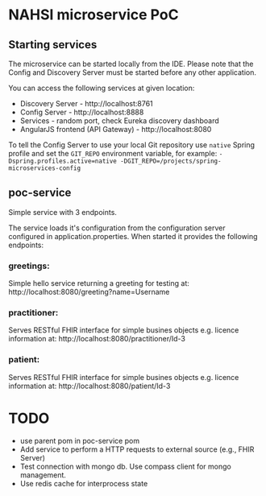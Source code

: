 # NAHSI microservice PoC

## Starting services

The microservice can be started locally from the IDE. Please note that the Config and Discovery Server must be started before any other application.

You can access the following services at given location:
* Discovery Server - http://localhost:8761
* Config Server - http://localhost:8888
* Services - random port, check Eureka discovery dashboard
* AngularJS frontend (API Gateway) - http://localhost:8080 

To tell the Config Server to use your local Git repository use `native` Spring profile and set the 
`GIT_REPO` environment variable, for example:
`-Dspring.profiles.active=native -DGIT_REPO=/projects/spring-microservices-config`

## poc-service
Simple service with 3 endpoints.

The service loads it's configuration from the configuration server configured in application.properties. 
When started it provides the following endpoints: 

### greetings: 
Simple hello service returning a greeting for testing at: http://localhost:8080/greeting?name=Username

### practitioner:
Serves RESTful FHIR interface for simple busines objects e.g. licence information at: http://localhost:8080/practitioner/Id-3

### patient:
Serves RESTful FHIR interface for simple busines objects e.g. licence information at: http://localhost:8080/patient/Id-3


# TODO
- use parent pom in poc-service pom
- Add service to perform a HTTP requests to external source (e.g., FHIR Server) 
- Test connection with mongo db. Use compass client for mongo management.
- Use redis cache for interprocess state

